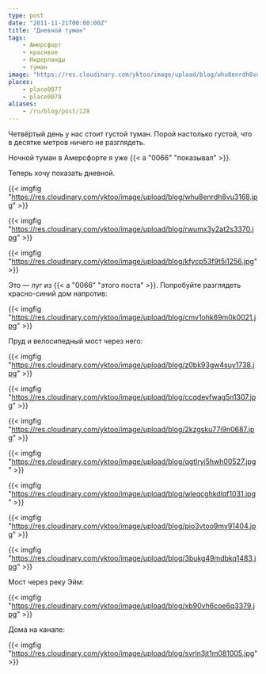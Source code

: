 ```yaml
---
type: post
date: "2011-11-21T00:00:00Z"
title: "Дневной туман"
tags:
    - Амерсфорт
    - красивое
    - Нидерланды
    - туман
image: "https://res.cloudinary.com/yktoo/image/upload/blog/whu8enrdh8vu3168.jpg"
places:
    - place0077
    - place0078
aliases:
    - /ru/blog/post/128
---
```


Четвёртый день у нас стоит густой туман. Порой настолько густой, что в десятке метров ничего не разглядеть.

Ночной туман в Амерсфорте я уже {{< a "0066" "показывал" >}}.

Теперь хочу показать дневной.

{{< imgfig "https://res.cloudinary.com/yktoo/image/upload/blog/whu8enrdh8vu3168.jpg" >}}

<!--more-->

{{< imgfig "https://res.cloudinary.com/yktoo/image/upload/blog/rwumx3y2at2s3370.jpg" >}}

{{< imgfig "https://res.cloudinary.com/yktoo/image/upload/blog/kfycp53f9t5i1256.jpg" >}}

Это — луг из {{< a "0066" "этого поста" >}}. Попробуйте разглядеть красно-синий дом напротив:

{{< imgfig "https://res.cloudinary.com/yktoo/image/upload/blog/cmv1ohk69m0k0021.jpg" >}}

Пруд и велосипедный мост через него:

{{< imgfig "https://res.cloudinary.com/yktoo/image/upload/blog/z0bk93gw4suy1738.jpg" >}}

{{< imgfig "https://res.cloudinary.com/yktoo/image/upload/blog/ccqdeyfwag5n1307.jpg" >}}

{{< imgfig "https://res.cloudinary.com/yktoo/image/upload/blog/2kzgsku77i9n0687.jpg" >}}

{{< imgfig "https://res.cloudinary.com/yktoo/image/upload/blog/qgtlryi5hwh00527.jpg" >}}

{{< imgfig "https://res.cloudinary.com/yktoo/image/upload/blog/wleqcghkdlqf1031.jpg" >}}

{{< imgfig "https://res.cloudinary.com/yktoo/image/upload/blog/pio3vtoo9my91404.jpg" >}}

{{< imgfig "https://res.cloudinary.com/yktoo/image/upload/blog/3bukg49mdbkq1483.jpg" >}}

Мост через реку Эйм:

{{< imgfig "https://res.cloudinary.com/yktoo/image/upload/blog/xb90vh6coe6q3379.jpg" >}}

Дома на канале:

{{< imgfig "https://res.cloudinary.com/yktoo/image/upload/blog/svrln3jt1m081005.jpg" >}}

